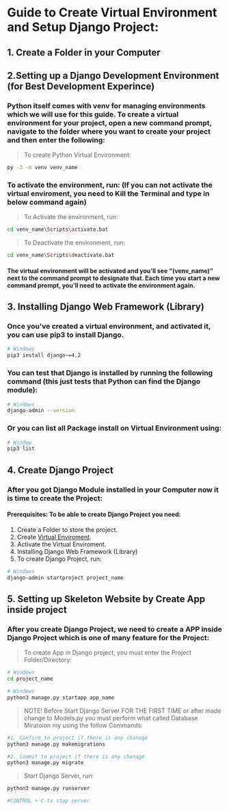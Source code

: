 # Guide to Create Virtual Environment and Setup Django Project:

## 1. Create a Folder in your Computer

## 2.Setting up a Django Development Environment (for Best Development Experince)

### Python itself comes with venv for managing environments which we will use for this guide. To create a virtual environment for your project, open a new command prompt, navigate to the folder where you want to create your project and then enter the following:

> To create Python Virtual Environment:
```bash
py -3 -m venv venv_name
```

### To activate the environment, run: (If you can not activate the virtual enviroment, you need to Kill the Terminal and type in below command again)

> To Activate the environment, run:
```bash
cd venv_name\Scripts\activate.bat
```

> To Deactivate the environment, run:
```bash
cd venv_name\Scripts\deactivate.bat
```

#### The virtual environment will be activated and you’ll see “(venv_name)” next to the command prompt to designate that. Each time you start a new command prompt, you’ll need to activate the environment again.

## 3. Installing Django Web Framework (Library)

### Once you've created a virtual environment, and activated it, you can use pip3 to install Django.

```bash
# Windows
pip3 install django~=4.2
```

### You can test that Django is installed by running the following command (this just tests that Python can find the Django module):

```bash
# Windows
django-admin --version
```
### Or you can list all Package install on Virtual Environment using:
```bash
# Window
pip3 list
```

## 4. Create Django Project
### After you got Django Module installed in your Computer now it is time to create the Project:

#### Prerequisites: To be able to create Django Project you need:
1. Create a Folder to store the project.
2. Create [Virtual Enviroment](https://github.com/SosSokleng99/Github-Cheatsheet/blob/main/setup_dajngo.md#setup-python-virtual-environment-for-best-development-experince).
3. Activate the Virtual Enviroment.
4. Installing Django Web Framework (Library)
5. To create Django Project, run:
```bash
# Windows
django-admin startproject project_name
```

## 5. Setting up Skeleton Website by Create App inside project

### After you create Django Project, we need to create a APP inside Django Project which is one of many feature for the Project:
> To create App in Django project, you must enter the Project Folder/Directory:

```bash
# Windows
cd project_name
```

```bash
# Windows
python3 manage.py startapp app_name
```

> NOTE! Before Start Django Server FOR THE FIRST TIME or after made change to Models.py you must perform what called Database Miratoion my using the follow Commands:
```bash
#1. Confirm to project if there is any chanage
python3 manage.py makemigrations

#2. Commit to project if there is any chanage
python3 manage.py migrate

```

> Start Django Server, run:
```bash
python3 manage.py runserver

#CONTROL + C to stop server
```
